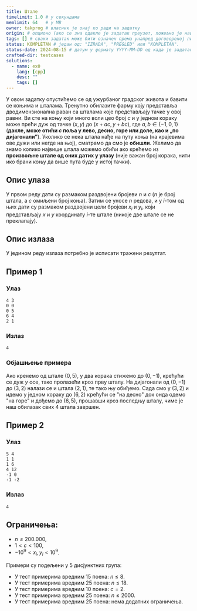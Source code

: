 ```yaml
---
title: Штале
timelimit: 1.0 # у секундама
memlimit: 64   # y MB
owner: takprog # власник је онај ко ради на задатку
origin: # опционо (ако се зна одакле је задатак преузет, пожељно је навести извор)
tags: [] # сваки задатак може бити означен према унапред договореној листи ознака
status: KOMPLETAN # један од: "IZRADA", "PREGLED" или "KOMPLETAN".
status-date: 2024-08-15 # датум у формату YYYY-MM-DD од када је задатак у наведеном статусу
crafted-dir: testcases
solutions:
  - name: ex0
    lang: [cpp]
    desc: ""
    tags: []
---
```


У овом задатку опустићемо се од ужурбаног градског живота и бавити се коњима и шталама. Тренутно обилазите фарму коју представља дводимензионална раван са шталама које представљају тачке у овој равни. Ви сте на коњу који много воли цео број $c$ и у једном кораку може прећи дуж од тачке $(x,y)$ до $(x+ac,y+bc)$, где $a,b \in \{-1,0,1\}$ (**дакле, може отићи $c$ поља у лево, десно, горе или доле, као и „по дијагонали“**). Уколико се нека штала нађе на путу коња (на крајевима ове дужи или негде на њој), сматрамо да смо је **обишли**. Желимо да знамо колико највише штала можемо обићи ако крећемо из **произвољне штале од оних датих у улазу** (није важан број корака, нити ико брани коњу да више пута буде у истој тачки).

## Опис улаза
У првом реду дати су размаком раздвојени бројеви $n$ и $c$ ($n$ је број штала, а $c$ омиљени број коња). Затим се уносе $n$ редова, и у $i$-том од њих дати су размаком раздвојени цели бројеви $x_i$ и $y_i$, који представљају $x$ и $y$ координату $i$-те штале (никоје две штале се не преклапају).

## Опис излаза
У једином реду излаза потребно је исписати тражени резултат.

## Пример 1

### Улаз
```
4 3
0 0
0 5
6 4
2 1
```

### Излаз
```
4
```

### Објашњење примера
Ако кренемо од штале $(0,5)$, у два корака стижемо до $(0,-1)$, крећући се дуж $y$ осе, тако пролазећи кроз прву шталу. На дијагонали од $(0,-1)$ до $(3,2)$ налази се и штала $(2,1)$, те тако њу обиђемо. Сада смо у $(3,2)$ и идемо у једном кораку до $(6,2)$ крећући се "на десно" док онда одемо "на горе" и дођемо до $(6,5)$, прошавши кроз последњу шталу, чиме је наш обилазак свих 4 штала завршен.

## Пример 2

### Улаз

```
5 4
1 1
1 6
4 12
-1 0
-1 -2
```

### Излаз

```
4
```


## Ограничења:
- $n \leq 200.000$,
- $1 < c < 100$,
- $-10^9 < x_i,y_i < 10^9$.

Примери су подељени у 5 дисјунктних група: 
- У тест примерима вредним 15 поена: $n \leq 8$.
- У тест примерима вредним 25 поена: $n \leq 18$.
- У тест примерима вредним 10 поена: $c = 2$.
- У тест примерима вредним 25 поена: $n \leq 2000$.
- У тест примерима вредним 25 поена: нема додатних ограничења.
